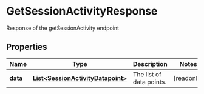 

# GetSessionActivityResponse

Response of the getSessionActivity endpoint

## Properties

| Name | Type | Description | Notes |
|------------ | ------------- | ------------- | -------------|
|**data** | [**List&lt;SessionActivityDatapoint&gt;**](SessionActivityDatapoint.md) | The list of data points. |  [readonly] |



